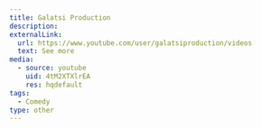```yaml
---
title: Galatsi Production
description:
externalLink:
  url: https://www.youtube.com/user/galatsiproduction/videos
  text: See more
media:
  - source: youtube
    uid: 4tM2XTXlrEA
    res: hqdefault
tags: 
  - Comedy 
type: other
---
```

